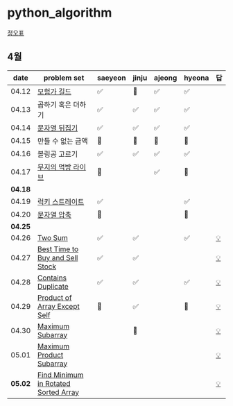 # python_algorithm

[정오표](https://github.com/ndb796/python-for-coding-test/blob/master/notice.md)

## 4월

| date      | problem set                                                                           | saeyeon | jinju | ajeong | hyeona | 답 |
| --------- | ------------------------------------------------------------------------------------- | ------- | ----- | ------ | ------ | --|
| 04.12     | [모험가 길드](https://www.acmicpc.net/problem/25538)                                  | ✅      | 🔺    | ✅     |   ✅   |
| 04.13     | 곱하기 혹은 더하기                                                                    | ✅      | ✅    |  ✅     |   ✅   |
| 04.14     | [문자열 뒤집기](https://www.acmicpc.net/problem/1439)                                 | ✅      | ✅    |  ✅    |   ✅   |
| 04.15     | 만들 수 없는 금액                                                                     | 🔺      | 🔺    |  🔺    |   🔺   |
| 04.16     | 볼링공 고르기                                                                         | ✅      | ✅    | ✅     |   ✅    |
| 04.17     | [무지의 먹방 라이브](https://school.programmers.co.kr/learn/courses/30/lessons/42891) |    🔺     |       |  ✅     |   🔺   |
| **04.18** |                                                                                       |        |       |        |        |
|04.19| [럭키 스트레이트](https://www.acmicpc.net/problem/18406)                                         |     ✅     |       |        |   ✅   |
|04.20 | [문자열 압축](https://programmers.co.kr/learn/courses/30/lessons/60057)                        |    🔺     |       |        |   🔺   |
| **04.25** |                                                                                       |        |       |        |        |
|04.26 | [Two Sum](https://leetcode.com/problems/two-sum/)                                              |   ✅     |   ✅    |        |   ✅   | [💡](https://youtu.be/KLlXCFG5TnA)|
|04.27 | [Best Time to Buy and Sell Stock](https://leetcode.com/problems/best-time-to-buy-and-sell-stock/)   |    ✅    |    ✅   |        |        |[💡](https://youtu.be/1pkOgXD63yU) |
|04.28 | [Contains Duplicate](https://leetcode.com/problems/contains-duplicate/)                        |   ✅     |    ✅   |        |   ✅   |[💡](https://youtu.be/3OamzN90kPg) |
|04.29 | [Product of Array Except Self](https://leetcode.com/problems/product-of-array-except-self/)      |    🔺   |   ✅    |        |   🔺   | [💡](https://youtu.be/bNvIQI2wAjk)|
|04.30 | [Maximum Subarray](https://leetcode.com/problems/maximum-subarray/)                              |        |   🔺    |        |        |[💡](https://youtu.be/5WZl3MMT0Eg) |
|05.01 | [Maximum Product Subarray](https://leetcode.com/problems/maximum-product-subarray/)              |        |       |        |        |[💡](https://youtu.be/lXVy6YWFcRM) |
|**05.02** | [Find Minimum in Rotated Sorted Array](https://leetcode.com/problems/find-minimum-in-rotated-sorted-array/) |        |       |        |        | [💡](https://youtu.be/nIVW4P8b1VA)|
